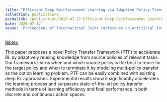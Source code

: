 ```yaml
---
title: "Efficient Deep Reinforcement Learning via Adaptive Policy Transfer"
collection: publications
permalink: /publication/2020-07-17-Efficient Deep Reinforcement Learning via Adaptive Policy Transfer
date: 2020-07-17
venue: 'Proceedings of International Joint Conference on Artificial Intelligence (IJCAI)'
---
```

[Bibtex](http://tianpeiyang.github.io/files/IJCAI2020_ptf.bib)



This paper proposes a novel Policy Transfer Framework (PTF) to accelerate RL by adaptively reusing knowledge from source policies of relevant tasks. Our framework learns when and which source policy is the best to reuse for the target policy and when to terminate it by modeling multi-policy transfer as the option learning problem. PTF can be easily combined with existing deep RL approaches. Experimental results show it significantly accelerates the learning process and surpasses state-of-the-art policy transfer methods in terms of learning efficiency and final performance in both discrete and continuous action spaces. 